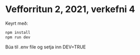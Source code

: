 # Vefforritun 2, 2021, verkefni 4

Keyrt með:

```bash
npm install
npm run dev
```

Búa til .env file og setja inn DEV=TRUE
